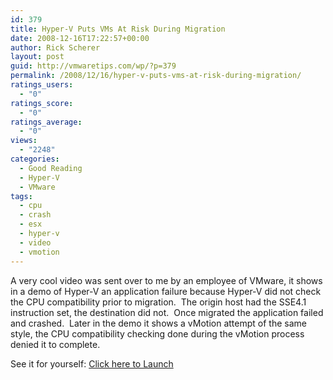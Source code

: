 ```yaml
---
id: 379
title: Hyper-V Puts VMs At Risk During Migration
date: 2008-12-16T17:22:57+00:00
author: Rick Scherer
layout: post
guid: http://vmwaretips.com/wp/?p=379
permalink: /2008/12/16/hyper-v-puts-vms-at-risk-during-migration/
ratings_users:
  - "0"
ratings_score:
  - "0"
ratings_average:
  - "0"
views:
  - "2248"
categories:
  - Good Reading
  - Hyper-V
  - VMware
tags:
  - cpu
  - crash
  - esx
  - hyper-v
  - video
  - vmotion
---
```

A very cool video was sent over to me by an employee of VMware, it shows in a demo of Hyper-V an application failure because Hyper-V did not check the CPU compatibility prior to migration.  The origin host had the SSE4.1 instruction set, the destination did not.  Once migrated the application failed and crashed.  Later in the demo it shows a vMotion attempt of the same style, the CPU compatibility checking done during the vMotion process denied it to complete.

See it for yourself: <a href="http://www.vmware.com/technology/whyvmware/resources/cpu-feature-migration-checks.html" target="_blank">Click here to Launch</a>